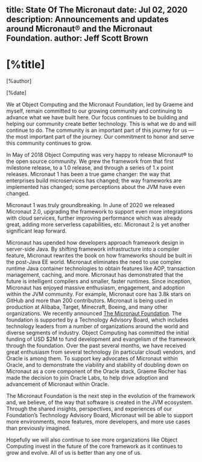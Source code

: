 title: State Of The Micronaut
date: Jul 02, 2020
description: Announcements and updates around Micronaut® and the Micronaut Foundation.
author: Jeff Scott Brown
---

# [%title]

[%author]

[%date]

We at Object Computing and the Micronaut Foundation, led by Graeme and myself, remain committed to our growing community and continuing to advance what we have built here. Our focus continues to be building and helping our community create better technology.  This is what we do and will continue to do. The community is an important part of this journey for us — the most important part of the journey. Our commitment to honor and serve this community continues to grow.

In May of 2018 Object Computing was very happy to release Micronaut® to the open source community.  We grew the framework from that first milestone release, to a 1.0 release, and through a series of 1.x point releases.  Micronaut 1 has been a true game changer: the way that enterprises build microservices has changed; the way frameworks are implemented has changed; some perceptions about the JVM have even changed.

Micronaut 1 was truly groundbreaking.  In June of 2020 we released Micronaut 2.0, upgrading the framework to support even more integrations with cloud services, further improving performance which was already great, adding more serverless capabilities, etc.  Micronaut 2 is yet another significant leap forward.

Micronaut has upended how developers approach framework design in server-side Java. By shifting framework infrastructure into a compiler feature, Micronaut rewrites the book on how frameworks should be built in the post-Java EE world. Micronaut eliminates the need to use complex runtime Java container technologies to obtain features like AOP, transaction management, caching, and more. Micronaut has demonstrated that the future is intelligent compilers and smaller, faster runtimes.
Since inception, Micronaut has enjoyed massive enthusiasm, engagement, and adoption within the JVM community.  For example, Micronaut core has 3.8k stars on GitHub and more than 200 contributors. Micronaut is being used in production at Alibaba, Target, Minecraft, Boeing, and many other organizations.
We recently announced [The Micronaut Foundation](https://objectcomputing.com/news/2020/06/29/micronaut-foundation-established).  The foundation is supported by a Technology Advisory Board, which includes technology leaders from a number of organizations around the world and diverse segments of industry.
Object Computing has committed the initial funding of USD $2M to fund development and evangelism of the framework through the foundation.
Over the past several months, we have received great enthusiasm from several technology (in particular cloud) vendors, and Oracle is among them. To support key advocates of Micronaut within Oracle, and to demonstrate the viability and stability of doubling down on Micronaut as a core component of the Oracle stack, Graeme Rocher has made the decision to join Oracle Labs, to help drive adoption and advancement of Micronaut within Oracle.

The Micronaut Foundation is the next step in the evolution of the framework and, we believe, of the way that software is created in the JVM ecosystem.  Through the shared insights, perspectives, and experiences of our Foundation’s Technology Advisory Board, Micronaut will be able to support more environments, more features, more developers, and more use cases than previously imagined.

Hopefully we will also continue to see more organizations like Object Computing invest in the future of the core framework as it continues to grow and evolve. All of us is better than any one of us.

